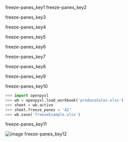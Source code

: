 freeze-panes_key1
freeze-panes_key2


freeze-panes_key3


freeze-panes_key4


freeze-panes_key5


freeze-panes_key6


freeze-panes_key7


freeze-panes_key8


freeze-panes_key9


freeze-panes_key10


```python
>>> import openpyxl
>>> wb = openpyxl.load_workbook('produceSales.xlsx')
>>> sheet = wb.active
>>> sheet.freeze_panes = 'A2'
>>> wb.save('freezeExample.xlsx')
```
freeze-panes_key11


![image](assets/000044.jpg)
freeze-panes_key12
